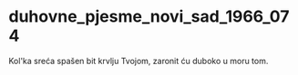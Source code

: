 # duhovne_pjesme_novi_sad_1966_074
Kol'ka sreća spašen bit krvlju Tvojom, zaronit ću duboko u moru tom.